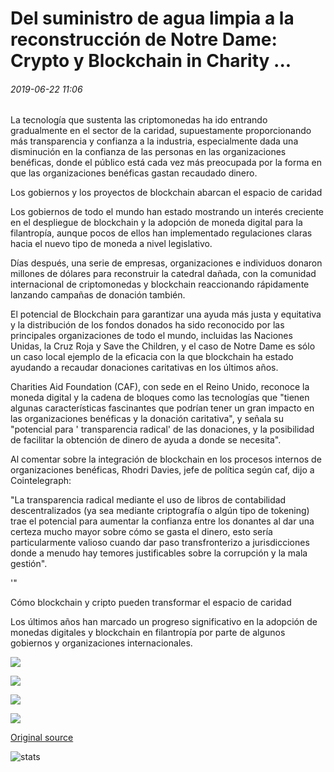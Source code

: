 # Del suministro de agua limpia a la reconstrucción de Notre Dame: Crypto y Blockchain in Charity ...

###### 2019-06-22 11:06

La tecnología que sustenta las criptomonedas ha ido entrando gradualmente en el sector de la caridad, supuestamente proporcionando más transparencia y confianza a la industria, especialmente dada una disminución en la confianza de las personas en las organizaciones benéficas, donde el público está cada vez más preocupada por la forma en que las organizaciones benéficas gastan recaudado dinero.

Los gobiernos y los proyectos de blockchain abarcan el espacio de caridad

Los gobiernos de todo el mundo han estado mostrando un interés creciente en el despliegue de blockchain y la adopción de moneda digital para la filantropía, aunque pocos de ellos han implementado regulaciones claras hacia el nuevo tipo de moneda a nivel legislativo.

Días después, una serie de empresas, organizaciones e individuos donaron millones de dólares para reconstruir la catedral dañada, con la comunidad internacional de criptomonedas y blockchain reaccionando rápidamente lanzando campañas de donación también.

El potencial de Blockchain para garantizar una ayuda más justa y equitativa y la distribución de los fondos donados ha sido reconocido por las principales organizaciones de todo el mundo, incluidas las Naciones Unidas, la Cruz Roja y Save the Children, y el caso de Notre Dame es sólo un caso local ejemplo de la eficacia con la que blockchain ha estado ayudando a recaudar donaciones caritativas en los últimos años.

Charities Aid Foundation (CAF), con sede en el Reino Unido, reconoce la moneda digital y la cadena de bloques como las tecnologías que "tienen algunas características fascinantes que podrían tener un gran impacto en las organizaciones benéficas y la donación caritativa", y señala su "potencial para ' transparencia radical' de las donaciones, y la posibilidad de facilitar la obtención de dinero de ayuda a donde se necesita".

Al comentar sobre la integración de blockchain en los procesos internos de organizaciones benéficas, Rhodri Davies, jefe de política según caf, dijo a Cointelegraph:

"La transparencia radical mediante el uso de libros de contabilidad descentralizados (ya sea mediante criptografía o algún tipo de tokening) trae el potencial para aumentar la confianza entre los donantes al dar una certeza mucho mayor sobre cómo se gasta el dinero, esto sería particularmente valioso cuando dar paso transfronterizo a jurisdicciones donde a menudo hay temores justificables sobre la corrupción y la mala gestión".

'"

Cómo blockchain y cripto pueden transformar el espacio de caridad

Los últimos años han marcado un progreso significativo en la adopción de monedas digitales y blockchain en filantropía por parte de algunos gobiernos y organizaciones internacionales.

![](https://s3.cointelegraph.com/storage/uploads/view/64c3221d4246d47b1cf377a5bdd86eee.png)

![](https://s3.cointelegraph.com/storage/uploads/view/758b95ff9ab9eed9b9bf51b36d20ad7d.png)

![](https://s3.cointelegraph.com/storage/uploads/view/d79544849aba8c0198dc4044e0e67225.png)

![](https://s3.cointelegraph.com/storage/uploads/view/76a1edcbcc4b31ed7832f9ed3f590661.png)

[Original source](https://cointelegraph.com/news/from-clean-water-supply-to-rebuilding-notre-dame-crypto-and-blockchain-in-charity)

![stats](https://c.statcounter.com/11760860/0/a89fa40b/1/ "stats")